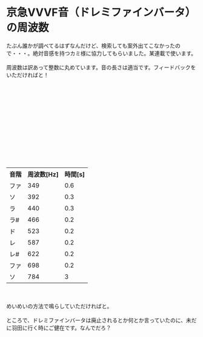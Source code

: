 # 京急VVVF音（ドレミファインバータ）の周波数
たぶん誰かが調べてるはずなんだけど、検索しても案外出てこなかったので・・・。絶対音感を持つカミ様に協力してもらいました。某連載で使います。<br />
<br />
周波数は訳あって整数に丸めています。音の長さは適当です。フィードバックをいただければと！<br />
<br />
<table><br />
<tr><th>音階</th><th>周波数[Hz]</th><th>時間[s]</th></tr><br />
<tr><td>ファ</td><td>349</td><td>0.6</td></tr><br />
<tr><td>ソ</td><td>392</td><td>0.3</td></tr><br />
<tr><td>ラ</td><td>440</td><td>0.3</td></tr><br />
<tr><td>ラ#</td><td>466</td><td>0.2</td></tr><br />
<tr><td>ド</td><td>523</td><td>0.2</td></tr><br />
<tr><td>レ</td><td>587</td><td>0.2</td></tr><br />
<tr><td>レ#</td><td>622</td><td>0.2</td></tr><br />
<tr><td>ファ</td><td>698</td><td>0.2</td></tr><br />
<tr><td>ソ</td><td>784</td><td>3</td></tr><br />
</table><br />
<br />
めいめいの方法で鳴らしていただければと。<br />
<br />
ところで、ドレミファインバータは廃止されるとか何とか言っていたのに、未だに羽田に行く時にご健在です。なんでだろ？<br />


